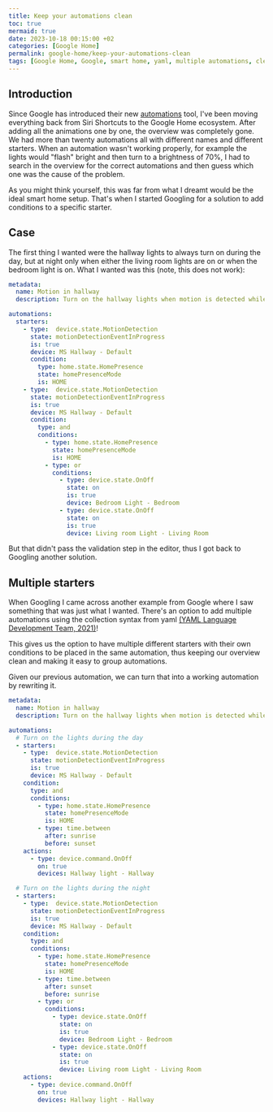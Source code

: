 ```yaml
---
title: Keep your automations clean
toc: true
mermaid: true
date: 2023-10-18 00:15:00 +02
categories: [Google Home]
permalink: google-home/keep-your-automations-clean
tags: [Google Home, Google, smart home, yaml, multiple automations, clean]
---
```


## Introduction

Since Google has introduced their new [automations](https://home.google.com/the-latest/) tool, I've been moving everything back from Siri Shortcuts to the Google Home ecosystem. After adding all the animations one by one, the overview was completely gone. We had more than twenty automations all with different names and different starters. When an automation wasn't working properly, for example the lights would "flash" bright and then turn to a brightness of 70%, I had to search in the overview for the correct automations and then guess which one was the cause of the problem.

As you might think yourself, this was far from what I dreamt would be the ideal smart home setup. That's when I started Googling for a solution to add conditions to a specific starter.

## Case

The first thing I wanted were the hallway lights to always turn on during the day, but at night only when either the living room lights are on or when the bedroom light is on. What I wanted was this (note, this does not work):

```yaml
metadata:
  name: Motion in hallway
  description: Turn on the hallway lights when motion is detected while I'm home and it's dark outside

automations:
  starters:
    - type:  device.state.MotionDetection
      state: motionDetectionEventInProgress
      is: true
      device: MS Hallway - Default
      condition:
        type: home.state.HomePresence
        state: homePresenceMode
        is: HOME
    - type:  device.state.MotionDetection
      state: motionDetectionEventInProgress
      is: true
      device: MS Hallway - Default
      condition:
        type: and
        conditions:
          - type: home.state.HomePresence
            state: homePresenceMode
            is: HOME
          - type: or
            conditions:
              - type: device.state.OnOff
                state: on
                is: true
                device: Bedroom Light - Bedroom
              - type: device.state.OnOff
                state: on
                is: true
                device: Living room Light - Living Room
```

But that didn't pass the validation step in the editor, thus I got back to Googling another solution.

## Multiple starters

When Googling I came across another example from Google where I saw something that was just what I wanted. There's an option to add multiple automations using the collection syntax from yaml [(YAML Language Development Team, 2021)](https://yaml.org/spec/1.2.2/#collections)!

This gives us the option to have multiple different starters with their own conditions to be placed in the same automation, thus keeping our overview clean and making it easy to group automations.

Given our previous automation, we can turn that into a working automation by rewriting it.

```yaml
metadata:
  name: Motion in hallway
  description: Turn on the hallway lights when motion is detected while I'm home and it's dark outside

automations:
  # Turn on the lights during the day
  - starters:
    - type:  device.state.MotionDetection
      state: motionDetectionEventInProgress
      is: true
      device: MS Hallway - Default
    condition:
      type: and
      conditions:
        - type: home.state.HomePresence
          state: homePresenceMode
          is: HOME
        - type: time.between
          after: sunrise
          before: sunset
    actions:
      - type: device.command.OnOff
        on: true
        devices: Hallway light - Hallway

  # Turn on the lights during the night
  - starters:
    - type:  device.state.MotionDetection
      state: motionDetectionEventInProgress
      is: true
      device: MS Hallway - Default
    condition:
      type: and
      conditions:
        - type: home.state.HomePresence
          state: homePresenceMode
          is: HOME
        - type: time.between
          after: sunset
          before: sunrise
        - type: or
          conditions:
            - type: device.state.OnOff
              state: on
              is: true
              device: Bedroom Light - Bedroom
            - type: device.state.OnOff
              state: on
              is: true
              device: Living room Light - Living Room
    actions:
      - type: device.command.OnOff
        on: true
        devices: Hallway light - Hallway
```
